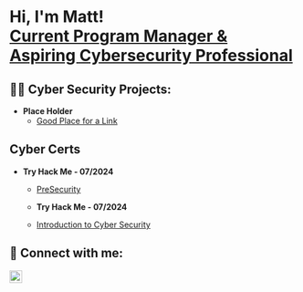 <h1>Hi, I'm Matt! <br/> <a href="https://www.linkedin.com/in/Matt-to-morrow/"> Current Program Manager & Aspiring Cybersecurity Professional</a></h1>

<h2>👨‍💻 Cyber Security Projects:</h2>

- <b>Place Holder </b>
  - [Good Place for a Link](https://github.com/joshmadakor1/Algorithms-Practice)


<h2>Cyber Certs</h2>

- <b>Try Hack Me - 07/2024 </b>
  - [PreSecurity](https://tryhackme-certificates.s3-eu-west-1.amazonaws.com/THM-LUUOYBASYX.png)
 
  - <b>Try Hack Me - 07/2024 </b>
  - [Introduction to Cyber Security](https://tryhackme-certificates.s3-eu-west-1.amazonaws.com/THM-GD3IFRA97T.png)
    
<h2> 🤳 Connect with me:</h2>


[<img align="left" alt="JoshMadakor | LinkedIn" width="22px" src="https://cdn.jsdelivr.net/npm/simple-icons@v3/icons/linkedin.svg" />][linkedin]



[linkedin]: https://linkedin.com/in/matt.to.morrow/

<!--
 is a ✨ _special_ ✨ repository because its `README.md` (this file) appears on your GitHub profile.

Here are some ideas to get you started:

- 🔭 I’m currently working on ...
- 🌱 I’m currently learning ...
- 👯 I’m looking to collaborate on ...
- 🤔 I’m looking for help with ...
- 💬 Ask me about ...
- 📫 How to reach me: ...
- 😄 Pronouns: ...
- ⚡ Fun fact: ...
-->
